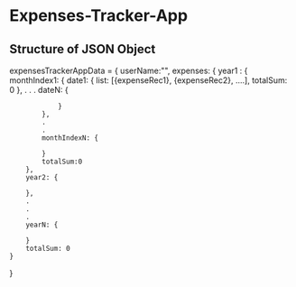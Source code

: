 # Expenses-Tracker-App

## Structure of JSON Object 

expensesTrackerAppData = {
    userName:"",
    expenses: {
        year1 : {
            monthIndex1: {
                date1: {
                    list: [{expenseRec1}, {expenseRec2}, ....],
                    totalSum: 0
                },
                .
                .
                .
                dateN: {

                }
            },
            .
            .
            monthIndexN: {
                
            }
            totalSum:0
        },
        year2: {

        },
        .
        .
        .
        yearN: {
            
        }
        totalSum: 0
    }
}